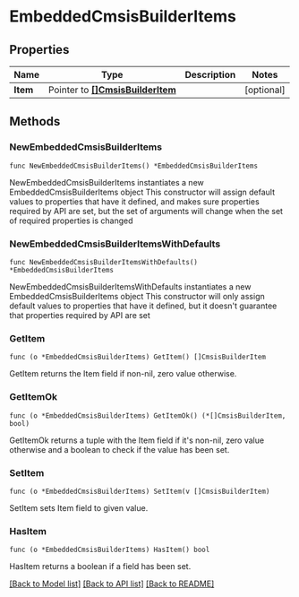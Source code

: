 <!--
Copyright (C) 2020-2025 Arm Limited or its affiliates and Contributors. All rights reserved.
SPDX-License-Identifier: Apache-2.0
-->
# EmbeddedCmsisBuilderItems

## Properties

Name | Type | Description | Notes
------------ | ------------- | ------------- | -------------
**Item** | Pointer to [**[]CmsisBuilderItem**](CmsisBuilderItem.md) |  | [optional] 

## Methods

### NewEmbeddedCmsisBuilderItems

`func NewEmbeddedCmsisBuilderItems() *EmbeddedCmsisBuilderItems`

NewEmbeddedCmsisBuilderItems instantiates a new EmbeddedCmsisBuilderItems object
This constructor will assign default values to properties that have it defined,
and makes sure properties required by API are set, but the set of arguments
will change when the set of required properties is changed

### NewEmbeddedCmsisBuilderItemsWithDefaults

`func NewEmbeddedCmsisBuilderItemsWithDefaults() *EmbeddedCmsisBuilderItems`

NewEmbeddedCmsisBuilderItemsWithDefaults instantiates a new EmbeddedCmsisBuilderItems object
This constructor will only assign default values to properties that have it defined,
but it doesn't guarantee that properties required by API are set

### GetItem

`func (o *EmbeddedCmsisBuilderItems) GetItem() []CmsisBuilderItem`

GetItem returns the Item field if non-nil, zero value otherwise.

### GetItemOk

`func (o *EmbeddedCmsisBuilderItems) GetItemOk() (*[]CmsisBuilderItem, bool)`

GetItemOk returns a tuple with the Item field if it's non-nil, zero value otherwise
and a boolean to check if the value has been set.

### SetItem

`func (o *EmbeddedCmsisBuilderItems) SetItem(v []CmsisBuilderItem)`

SetItem sets Item field to given value.

### HasItem

`func (o *EmbeddedCmsisBuilderItems) HasItem() bool`

HasItem returns a boolean if a field has been set.


[[Back to Model list]](../README.md#documentation-for-models) [[Back to API list]](../README.md#documentation-for-api-endpoints) [[Back to README]](../README.md)


